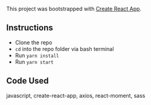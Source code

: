 This project was bootstrapped with [Create React App](https://github.com/facebook/create-react-app).

## Instructions
* Clone the repo
* ```cd``` into the repo folder via bash terminal
* Run ```yarn install```
* Run ```yarn start```

## Code Used
javascript, create-react-app, axios, react-moment, sass
